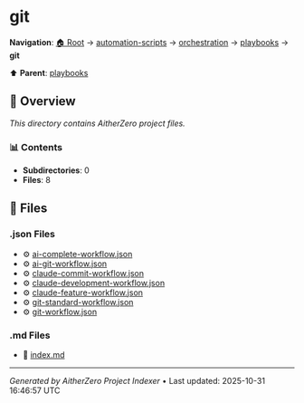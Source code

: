 # git

**Navigation**: [🏠 Root](../../../../index.md) → [automation-scripts](../../../index.md) → [orchestration](../../index.md) → [playbooks](../index.md) → **git**

⬆️ **Parent**: [playbooks](../index.md)

## 📖 Overview

*This directory contains AitherZero project files.*

### 📊 Contents

- **Subdirectories**: 0
- **Files**: 8

## 📄 Files

### .json Files

- ⚙️ [ai-complete-workflow.json](./ai-complete-workflow.json)
- ⚙️ [ai-git-workflow.json](./ai-git-workflow.json)
- ⚙️ [claude-commit-workflow.json](./claude-commit-workflow.json)
- ⚙️ [claude-development-workflow.json](./claude-development-workflow.json)
- ⚙️ [claude-feature-workflow.json](./claude-feature-workflow.json)
- ⚙️ [git-standard-workflow.json](./git-standard-workflow.json)
- ⚙️ [git-workflow.json](./git-workflow.json)

### .md Files

- 📝 [index.md](./index.md)

---

*Generated by AitherZero Project Indexer* • Last updated: 2025-10-31 16:46:57 UTC

